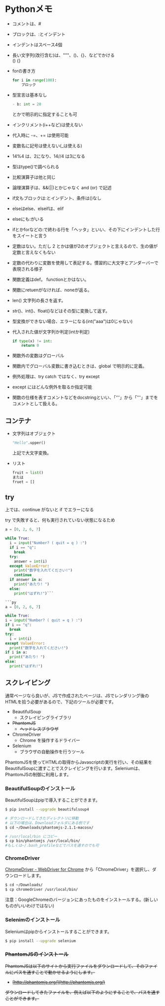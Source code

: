 # Pythonメモ

- コメントは、#
- ブロックは、:とインデント
- インデントはスペース4個
- 長い文字列(改行含む)は、"""、()、{}、などでかける  
    () {} 
- forの書き方

    ```py
    for i in range(100):
        ブロック
    ```

- 型宣言は基本なし

    ```py
    - b: int = 20
    ```

    とかで明示的に指定することも可
- インクリメント(i++など)は使えない
- 代入時に -=、+= は使用可能
- 変数名に記号は使えない(_は使える)
- 14%4 は、2になり、14//4 は3になる
- 型はtype()で調べられる
- 比較演算子は他と同じ
- 論理演算子は、&&(||)とかじゃなく and (or) で記述
- if文もブロックは:とインデント、条件は()なし
- elseはelse、elseifは、elif
- elseにも:がいる
- ifとかforなどの:で終わる行を「ヘッタ」といい、その下にインデントした行をスイートと言う
- 定数はない。ただし 2 とかは値が2のオブジェクトと言えるので、生の値が定数と言えなくもない
- 定数の代わりに変数を使用して表記する。慣習的に大文字とアンダーバーで表現される様子
- 関数定義はdef。 functionとかはない。
- 関数にretuenがなければ、noneが返る。
- len() 文字列の長さを返す。
- str()、int()、float()などはその型に変換して返す。
- 型変換ができない場合、エラーになる(int("aaa")は0じゃない)
- 代入された値が文字列か判定(intか判定)

    ```py
    if type(x) != int:
        return 0
    ```

- 関数外の変数はグローバル
- 関数内でグローバル変数に書き込むときは、global で明示的に定義。
- 例外処理は、try catch ではなく、try except
- except にはどんな例外を取るか指定可能
- 関数の仕様を表すコメントなどをdocstringといい、「'''」から「'''」までをコメントとして扱える。

## コンテナ

- 文字列はオブジェクト

    ```py
    "Hello".upper()
    ```
    上記で大文字変換。
- リスト

    ```py
    fruit = list()
    または
    fruet = []
    ```

## try

上では、continue がないと if でエラーになる

try で失敗すると、何も実行されていない状態になるため

```py
a = [0, 2, 6, 7]

while True:
  i = input("Number? ( quit = q ) :")
  if i == "q":
    break
  try:
    answer = int(i)
  except ValueError:
    print("数字を入れてください!")
    continue
  if answer in a:
    print("あたり! ")
  else:
    print("はずれ!")```

```py
a = [0, 2, 6, 7]

while True:
i = input("Number? ( quit = q ) :")
if i == "q":
  break
try:
  i = int(i)
except ValueError:
  print("数字を入れてください!")
if i in a:
  print("あたり! ")
else:
  print("はずれ!")
```

## スクレイピング

通常ページなら良いが、JSで作成されたページは、JSでレンダリング後のHTMLを拾う必要があるので、下記のツールが必要です。

- BeautifulSoup
  - スクレイピングライブラリ
- ~~PhantomJS~~
  - ~~ヘッドレスブラウザ~~
- ChromeDriver
  - Chrome を操作するドライバー
- Selenium
  - ブラウザの自動操作を行うツール

PhantomJSを使ってHTMLの取得からJavascriptの実行を行い、その結果をBeautifulSoupに渡すことでスクレイピングを行います。Seleniumは、PhantomJSの制御に利用します。

### BeautifulSoupのインストール

BeautifulSoupはpipで導入することができます。

```sh
$ pip install --upgrade beautifulsoup4
```

```sh
# ダウンロードしてきたディレクトリに移動
# 以下の場合は、Downloadフォルダにある例です
$ cd ~/Downloads/phantomjs-2.1.1-macosx/

# /usr/local/bin にコピー
$ cp bin/phantomjs /usr/local/bin/
#もしくは~/.bash_profileなどでパスを通すのでも可
```

### ChromeDriver

[ChromeDriver - WebDriver for Chrome](https://sites.google.com/a/chromium.org/chromedriver/) から「ChromeDriver」を選択し、ダウンロードします。

```sh
$ cd ~/Downloads/
$ cp chromedriver /usr/local/bin/
```

注意：GoogleChromeのバージョンにあったものをインストールする。(新しいものがいいわけではない)

### Selenimのインストール

Seleniumはpipからインストールすることができます。

```sh
$ pip install --upgrade selenium
```

### ~~PhantomJSのインストール~~

~~PhantomJSは以下のサイトから実行ファイルをダウンロードして、そのファイルにパスを通すことで動かせるようにします。~~

- ~~[http://phantomjs.org/](http://phantomjs.org/)~~

~~ダウンロードしてきたファイルを、例えば以下のようにすることで、パスを通すことができます。~~
